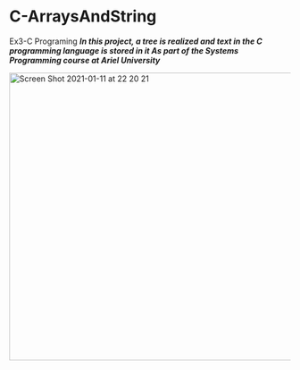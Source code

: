 # C-ArraysAndString
Ex3-C Programing
***In this project, a tree is realized and text in the C programming language is stored in it
As part of the Systems Programming course at Ariel University***

<img width="515" alt="Screen Shot 2021-01-11 at 22 20 21" src="https://user-images.githubusercontent.com/73976733/104233895-4fa67c00-545b-11eb-9025-81684fa54127.png">

